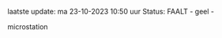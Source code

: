 laatste update: 
ma 23-10-2023 10:50   uur 
Status: FAALT - geel - 
<div class="service Y">microstation</div>